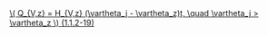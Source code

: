 <a href="/eco2_guide_center/1.%20ECO2%20Logic%20Guide/Hee1_Equation_List.html" class="equation-link" target="_blank" rel="noopener noreferrer">
  \( Q_{V,z} = H_{V,z} (\vartheta_j - \vartheta_z)t, \quad \vartheta_j > \vartheta_z \) <span class="eq-number">(1.1.2-19)</span>
</a>
